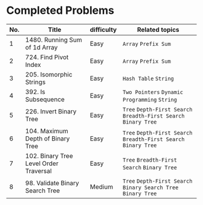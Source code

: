 # Completed Problems

| No. | Title                                   | difficulty | Related topics                                                   | 
|-----|-----------------------------------------|------------|------------------------------------------------------------------|
| 1   | 1480. Running Sum of 1d Array           | Easy       | `Array` `Prefix Sum`                                             | 
| 2   | 724. Find Pivot Index                   | Easy       | `Array` `Prefix Sum`                                             | 
| 3   | 205. Isomorphic Strings                 | Easy       | `Hash Table` `String`                                            | 
| 4   | 392. Is Subsequence                     | Easy       | `Two Pointers` `Dynamic Programming` `String`                    |
| 5   | 226. Invert Binary Tree                 | Easy       | `Tree` `Depth-First Search` `Breadth-First Search` `Binary Tree` |
| 6   | 104. Maximum Depth of Binary Tree       | Easy       | `Tree` `Depth-First Search` `Breadth-First Search` `Binary Tree` |
| 7   | 102. Binary Tree Level Order Traversal  | Easy       | `Tree` `Breadth-First Search` `Binary Tree`                      |
| 8   | 98. Validate Binary Search Tree         | Medium     | `Tree` `Depth-First Search` `Binary Search Tree` `Binary Tree`   |